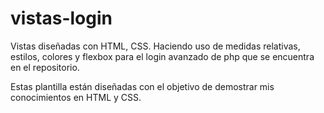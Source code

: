 # vistas-login
Vistas diseñadas con HTML, CSS. Haciendo uso de medidas relativas, estilos, colores y flexbox para el login avanzado de php que se encuentra en el repositorio.

Estas plantilla están diseñadas con el objetivo de demostrar mis conocimientos en HTML y CSS.
